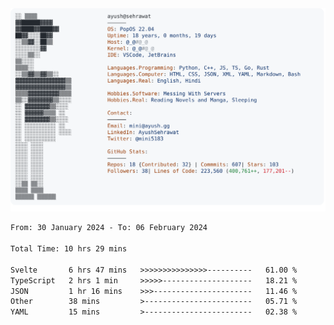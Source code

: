 <a href="https://github.com/AyushSehrawat/AyushSehrawat">
  <picture>
    <source media="(prefers-color-scheme: dark)" srcset="https://raw.githubusercontent.com/AyushSehrawat/AyushSehrawat/main/dark_mode.svg">
    <img alt="Andrew Grant's GitHub Profile README" src="https://raw.githubusercontent.com/AyushSehrawat/AyushSehrawat/main/light_mode.svg">
  </picture>
</a>

<!--START_SECTION:waka-->

```txt
From: 30 January 2024 - To: 06 February 2024

Total Time: 10 hrs 29 mins

Svelte       6 hrs 47 mins   >>>>>>>>>>>>>>>----------   61.00 %
TypeScript   2 hrs 1 min     >>>>>--------------------   18.21 %
JSON         1 hr 16 mins    >>>----------------------   11.46 %
Other        38 mins         >------------------------   05.71 %
YAML         15 mins         >------------------------   02.38 %
```

<!--END_SECTION:waka-->
